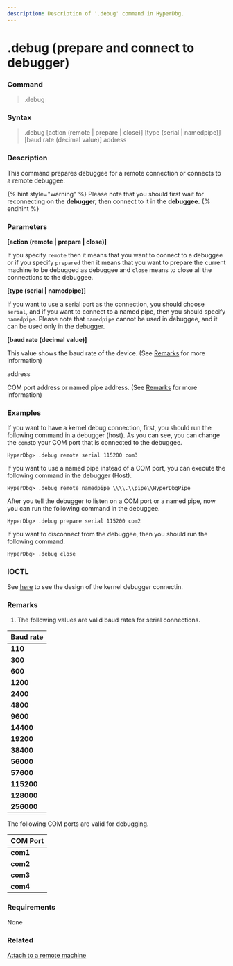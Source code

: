 ```yaml
---
description: Description of '.debug' command in HyperDbg.
---
```


# .debug \(prepare and connect to debugger\)

### Command

> .debug

### Syntax

> .debug \[action \(remote \| prepare \| close\)\] \[type \(serial \| namedpipe\)\] \[baud rate \(decimal value\)\] address

### Description

This command prepares debuggee for a remote connection or connects to a remote debuggee.

{% hint style="warning" %}
Please note that you should first wait for reconnecting on the **debugger,** then connect to it in the **debuggee.**
{% endhint %}

### Parameters

**\[action \(remote \| prepare \| close\)\]**

If you specify `remote` then it means that you want to connect to a debuggee or if you specify `prepared` then it means that you want to prepare the current machine to be debugged as debuggee and `close` means to close all the connections to the debuggee.

**\[type \(serial \| namedpipe\)\]**

If you want to use a serial port as the connection, you should choose `serial`, and if you want to connect to a named pipe, then you should specify `namedpipe`. Please note that `namedpipe` cannot be used in debuggee, and it can be used only in the debugger.

**\[baud rate \(decimal value\)\]**

This value shows the baud rate of the device. \(See [Remarks](https://docs.hyperdbg.org/commands/meta-commands/.debug#remarks) for more information\)

address

COM port address or named pipe address. \(See [Remarks](https://docs.hyperdbg.org/commands/meta-commands/.debug#remarks) for more information\)

### Examples

If you want to have a kernel debug connection, first, you should run the following command in a debugger \(host\). As you can see, you can change the `com3`to your COM port that is connected to the debuggee.

```text
HyperDbg> .debug remote serial 115200 com3
```

If you want to use a named pipe instead of a COM port, you can execute the following command in the debugger \(Host\).

```text
HyperDbg> .debug remote namedpipe \\\\.\\pipe\\HyperDbgPipe
```

After you tell the debugger to listen on a COM port or a named pipe, now you can run the following command in the debuggee.

```text
HyperDbg> .debug prepare serial 115200 com2
```

If you want to disconnect from the debuggee, then you should run the following command.

```text
HyperDbg> .debug close
```

### IOCTL

See [here](https://docs.hyperdbg.org/design/debugger-internals/kernel-debugger/connection) to see the design of the kernel debugger connectin.

### Remarks

1. The following values are valid baud rates for serial connections.

| Baud rate |
| :--- |
| **110** |
| **300** |
| **600** |
| **1200** |
| **2400** |
| **4800** |
| **9600** |
| **14400** |
| **19200** |
| **38400** |
| **56000** |
| **57600** |
| **115200** |
| **128000** |
| **256000** |

The following COM ports are valid for debugging.

| COM Port |
| :--- |
| **com1** |
| **com2** |
| **com3** |
| **com4** |

### Requirements

None

### Related

[Attach to a remote machine](https://docs.hyperdbg.org/getting-started/attach-to-hyperdbg/attach-to-remote-machine)

